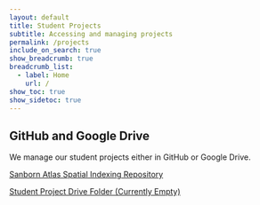 ```yaml
---
layout: default
title: Student Projects
subtitle: Accessing and managing projects
permalink: /projects
include_on_search: true
show_breadcrumb: true
breadcrumb_list:
  - label: Home
    url: /
show_toc: true
show_sidetoc: true
---
```

<!--{: .alert .alert-dismissible .alert-warning}
Site is currently being developed – please excuse the incompleteness-->

## GitHub and Google Drive

We manage our student projects either in GitHub or Google Drive.

[Sanborn Atlas Spatial Indexing Repository](https://github.com/davidrumseymapcenter/spatial-indexes)

[Student Project Drive Folder (Currently Empty)](https://drive.google.com/drive/folders/1dG9BIDBRYZPwNjRwJqUyXN9UlxjYScAu?usp=share_link)